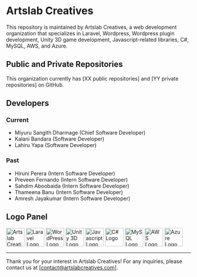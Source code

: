 # Artslab Creatives

This repository is maintained by Artslab Creatives, a web development organization that specializes in Laravel, Wordpress, Wordpress plugin development, Unity 3D game development, Javascript-related libraries, C#, MySQL, AWS, and Azure. 

## Public and Private Repositories

This organization currently has [XX public repositories] and [YY private repositories] on GitHub.

## Developers

### Current

- Miyuru Sangith Dharmage (Chief Software Developer)
- Kalani Bandara (Software Developer)
- Lahiru Yapa (Software Developer)

### Past

- Hiruni Perera (Intern Software Developer)
- Preveen Fernando (Intern Software Developer)
- Sahdim Aboobaida (Intern Software Developer)
- Thameena Banu (Intern Software Developer)
- Amresh Jayakumar (Intern Software Developer)

## Logo Panel

<img src="https://example.com/artslabcreatives-logo.png" alt="Artslab Creatives Logo" height="50">

<img src="https://laravel.com/img/logotype.min.svg" alt="Laravel Logo" height="50">

<img src="https://example.com/wordpress-logo.png" alt="WordPress Logo" height="50">

<img src="https://example.com/unity-logo.png" alt="Unity 3D Logo" height="50">

<img src="https://example.com/js-logo.png" alt="Javascript Logo" height="50">

<img src="https://example.com/csharp-logo.png" alt="C# Logo" height="50">

<img src="https://example.com/mysql-logo.png" alt="MySQL Logo" height="50">

<img src="https://example.com/aws-logo.png" alt="AWS Logo" height="50">

<img src="https://example.com/azure-logo.png" alt="Azure Logo" height="50">

---

Thank you for your interest in Artslab Creatives! For any inquiries, please contact us at [contact@artslabcreatives.com].
